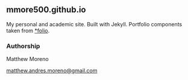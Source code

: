 ## mmore500.github.io

My personal and academic site.
Built with Jekyll.
Portfolio components taken from [*folio](https://github.com/bogoli/-folio).

### Authorship

Matthew Moreno

[matthew.andres.moreno@gmail.com](mailto:matthew.andres.moreno@gmail.com)
